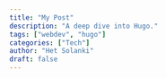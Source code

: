 ```yaml
---
title: "My Post"
description: "A deep dive into Hugo."
tags: ["webdev", "hugo"]
categories: ["Tech"]
author: "Het Solanki"
draft: false
---
```

